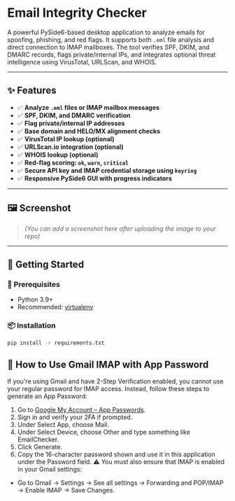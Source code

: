 # Email Integrity Checker

A powerful PySide6-based desktop application to analyze emails for spoofing, phishing, and red flags. It supports both `.eml` file analysis and direct connection to IMAP mailboxes. The tool verifies SPF, DKIM, and DMARC records, flags private/internal IPs, and integrates optional threat intelligence using VirusTotal, URLScan, and WHOIS.

---

## ✨ Features

- ✅ **Analyze `.eml` files or IMAP mailbox messages**
- ✅ **SPF, DKIM, and DMARC verification**
- ✅ **Flag private/internal IP addresses**
- ✅ **Base domain and HELO/MX alignment checks**
- ✅ **VirusTotal IP lookup (optional)**
- ✅ **URLScan.io integration (optional)**
- ✅ **WHOIS lookup (optional)**
- ✅ **Red-flag scoring: `ok`, `warn`, `critical`**
- ✅ **Secure API key and IMAP credential storage using `keyring`**
- ✅ **Responsive PySide6 GUI with progress indicators**

---

## 🖼️ Screenshot

> _(You can add a screenshot here after uploading the image to your repo)_

---

## 🚀 Getting Started

### 🔧 Prerequisites

- Python 3.9+
- Recommended: [virtualenv](https://virtualenv.pypa.io/en/latest/)

### 📦 Installation

```bash
pip install -r requirements.txt
```

## 🔐 How to Use Gmail IMAP with App Password
If you're using Gmail and have 2-Step Verification enabled, you cannot use your regular password for IMAP access. Instead, follow these steps to generate an App Password:
1. Go to [Google My Account – App Passwords](https://myaccount.google.com/apppasswords).
2. Sign in and verify your 2FA if prompted.
3. Under Select App, choose Mail.
4. Under Select Device, choose Other and type something like EmailChecker.
5. Click Generate.
6. Copy the 16-character password shown and use it in this application under the Password field.
⚠️ You must also ensure that IMAP is enabled in your Gmail settings:
- Go to Gmail → Settings → See all settings → Forwarding and POP/IMAP → Enable IMAP → Save Changes.
